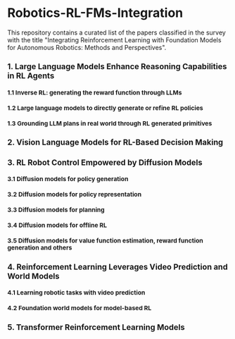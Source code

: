 # Robotics-RL-FMs-Integration
This repository contains a curated list of the papers classified in the survey with the title "Integrating Reinforcement Learning with Foundation Models for Autonomous Robotics: Methods and Perspectives".
<small>
## 1. Large Language Models Enhance Reasoning Capabilities in RL Agents
 ### 1.1 Inverse RL: generating the reward function through LLMs
 ### 1.2 Large language models to directly generate or refine RL policies
 ### 1.3 Grounding LLM plans in real world through RL generated primitives
## 2. Vision Language Models for RL-Based Decision Making
## 3. RL Robot Control Empowered by Diffusion Models
 ### 3.1 Diffusion models for policy generation
 ### 3.2 Diffusion models for policy representation
 ### 3.3 Diffusion models for planning
 ### 3.4 Diffusion models for offline RL
 ### 3.5 Diffusion models for value function estimation, reward function generation and others
## 4. Reinforcement Learning Leverages Video Prediction and World Models
 ### 4.1 Learning robotic tasks with video prediction
 ### 4.2 Foundation world models for model-based RL
## 5. Transformer Reinforcement Learning Models
</small>

